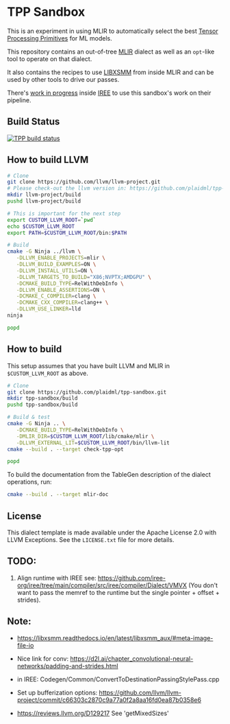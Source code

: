# TPP Sandbox

This is an experiment in using MLIR to automatically select the best [Tensor Processing Primitives](https://arxiv.org/abs/2104.05755) for ML models.

This repository contains an out-of-tree [MLIR](https://mlir.llvm.org/) dialect as well as an `opt`-like tool to operate on that dialect.

It also contains the recipes to use [LIBXSMM](https://github.com/libxsmm/libxsmm) from inside MLIR and can be used by other tools to drive our passes.

There's [work in progress](https://github.com/iree-org/iree/tree/tpp) inside [IREE](https://iree-org.github.io/iree/) to use this sandbox's work on their pipeline.

## Build Status

[![TPP build status](https://badge.buildkite.com/7c04eb392db7ba16b30684d80e0e4320254f7cf61558c6336f.svg)](https://buildkite.com/intel/tpp-compiler)

## How to build LLVM

```sh
# Clone
git clone https://github.com/llvm/llvm-project.git
# Please check-out the llvm version in: https://github.com/plaidml/tpp-sandbox/blob/main/build_tools/llvm_version.txt
mkdir llvm-project/build
pushd llvm-project/build

# This is important for the next step
export CUSTOM_LLVM_ROOT=`pwd`
echo $CUSTOM_LLVM_ROOT
export PATH=$CUSTOM_LLVM_ROOT/bin:$PATH

# Build
cmake -G Ninja ../llvm \
   -DLLVM_ENABLE_PROJECTS=mlir \
   -DLLVM_BUILD_EXAMPLES=ON \
   -DLLVM_INSTALL_UTILS=ON \
   -DLLVM_TARGETS_TO_BUILD="X86;NVPTX;AMDGPU" \
   -DCMAKE_BUILD_TYPE=RelWithDebInfo \
   -DLLVM_ENABLE_ASSERTIONS=ON \
   -DCMAKE_C_COMPILER=clang \
   -DCMAKE_CXX_COMPILER=clang++ \
   -DLLVM_USE_LINKER=lld
ninja 

popd
```

## How to build

This setup assumes that you have built LLVM and MLIR in `$CUSTOM_LLVM_ROOT` as above.

```sh
# Clone
git clone https://github.com/plaidml/tpp-sandbox.git
mkdir tpp-sandbox/build
pushd tpp-sandbox/build

# Build & test
cmake -G Ninja .. \
   -DCMAKE_BUILD_TYPE=RelWithDebInfo \
   -DMLIR_DIR=$CUSTOM_LLVM_ROOT/lib/cmake/mlir \
   -DLLVM_EXTERNAL_LIT=$CUSTOM_LLVM_ROOT/bin/llvm-lit
cmake --build . --target check-tpp-opt

popd
```

To build the documentation from the TableGen description of the dialect
operations, run:

```sh
cmake --build . --target mlir-doc
```

## License

This dialect template is made available under the Apache License 2.0 with LLVM Exceptions. See the `LICENSE.txt` file for more details.

## TODO:

1. Align runtime with IREE see: https://github.com/iree-org/iree/tree/main/compiler/src/iree/compiler/Dialect/VMVX (You don't want to pass the memref to the runtime but the single pointer + offset + strides).

## Note:

- https://libxsmm.readthedocs.io/en/latest/libxsmm_aux/#meta-image-file-io
- Nice link for conv: https://d2l.ai/chapter_convolutional-neural-networks/padding-and-strides.html

- in IREE: Codegen/Common/ConvertToDestinationPassingStylePass.cpp

- Set up bufferization options: https://github.com/llvm/llvm-project/commit/c66303c2870c9a77a0f2a8aa16fd0ea87b0358e6

- https://reviews.llvm.org/D129217 See 'getMixedSizes'
